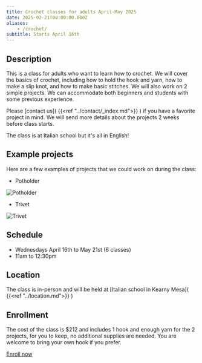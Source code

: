 ```yaml
---
title: Crochet classes for adults April-May 2025
date: 2025-02-21T00:00:00.000Z
aliases:
    - /crochet/
subtitle: Starts April 16th
---
```


## Description

This is a class for adults who want to learn how to crochet. We will cover the basics of crochet, including how to hold the hook and yarn, how to make a slip knot, and how to make basic stitches. We will also work on 2 simple projects.
We can accommodate both beginners and students with some previous experience.

Please [contact us]( {{<ref "../contact/_index.md">}} ) if you have a favorite project in mind. We will send more details about the projects 2 weeks before class starts.

The class is at Italian school but it's all in English!

## Example projects

Here are a few examples of projects that we could work on during the class:

* Potholder

![Potholder](/img/potholder.jpg)

* Trivet

![Trivet](/img/trivet.jpg)

## Schedule

* Wednesdays April 16th to May 21st (6 classes)
* 11am to 12:30pm

## Location

The class is in-person and will be held at [Italian school in Kearny Mesa]( {{<ref "../location.md">}} )

## Enrollment

The cost of the class is $212 and includes 1 hook and enough yarn for the 2 projects, for you to keep, no additional supplies are needed.
You are welcome to bring your own hook if you prefer.

<div class="tc">
<a href="https://link.waveapps.com/rd6qbd-84yujx" class="btn raise">Enroll now</a>
</div>